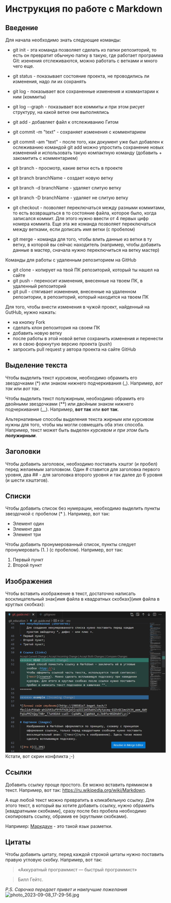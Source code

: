 # Инструкция по работе с Markdown

## Введение 

Для начала необходимо знать следующие команды:
* git init - эта команда позволяет сделать из папки репозиторий, то есть он превратит обычную папку в такую, где работает программа Git: изенения отслеживаются, можно работать с ветками и много чего еще.

* git status - показывает состояние проекта, не проводились ли изменения, надо ли их сохранять

* git log - показывает все сохраненные изменения и коммантарии к ним (коммиты)

* git log --graph - показывает все коммиты и при этом рисует структуру, на какой ветке они выполнялись

* git add - добавляет файл к отслеживанию Гитом

* git commit -m "text" - сохраняет изменения с комментарием

* git commit -am "text" - после того, как документ уже был добавлен к ослеживанию командой git add можно упростить сохранение новых изменений и использовать такую компактную команду (добавить + закомитить с комментарием)

* git branch - просмотр, какие ветки есть в проекте

* git branch branchName - создает новую ветку

* git branch -d branchName - удаляет слитую ветку

* git branch -D branchName - удаляет не слитую ветку

* git checkout - позволяет переключаться между разными коммитами, то есть возвращаться в то состояние файла, которое было, когда записался коммит. Для этого нужно ввести от 4 первых цифр номера коммита. Еще эта же команда позволяет переключаться между ветками, если дописать имя ветки (с пробелом)

* git merge - команда для того, чтобы влить данные из ветки в ту ветку, в которой вы сейчас находитель (например, чтобы добавить данные в мастер, сначала нужно переключиться на ветку мастер)

Команды для работы с удаленным репозиторием на GitHub
* git clone - копирует на твой ПК репозиторий, который ты нашел на сайте
* git push - переносит изменения, внесенные на твоем ПК, в удаленный репозиторий
* git pull - стягивает изменения, внесенные на удаленном репозитории, в репозиторий, который находится на твоем ПК

Для того, чтобы внести изменения в чужой проект, найденный на GutHub, нужно нажать:
* на кнопку Fork
* сделать клон репозитория на своем ПК
* добавить новую ветку
* после работы в этой новой ветке сохранить изменения и перенести их в свою форкнутую версию проекта (push)
* запросить pull request у автора проекта на сайте GitHub


## Выделение текста 

Чтобы выделить текст курсивом, необходимо обрамить его звездочками (*) или знаком нижнего подчеркивания (_). Например, *вот так* или _вот так_.

Чтобы выделить текст полужирным, необходимо обрамить его двойными звездочками (**) или двойным знаком нижнего подчеркивания (__). Например, **вот так** или __вот так__.

Альтернативные способы выделения текста жирным или курсивом нужны для того, чтобы мы могли совмещать оба этих способа. Например, текст может быть выделен *курсивом и при этом быть __полужирным__*.

## Заголовки

Чтобы добавить заголовок, необходимо поставить хэштэг (и пробел) перед желаемым заголовком. Один # ставится для заголовка первого уровня, два ## - для заголовка второго уровня и так далее до 6 уровня (и шести хэштэгов).

## Списки

Чтобы добавить список без нумерации, необходимо выделить пункты звездочкой с пробелом (* ). Например, вот так:
* Элемент один
* Элемент два
* Элемент три

Чтобы добавить пронумерованный список, пункты следует пронумеровать (1. ) (с пробелом). Например, вот так:
1. Первый пункт
2. Второй пункт

## Изображения
Чтобы вставить изображение в текст, достаточно написать восклицательный знак[имя файла в квадратных скобках](имя файла в круглых скобках):

![Conflict.jpg](Conflict.jpg)
Кстати, вот скрин конфликта ;-)

## Ссылки

Добавить ссылку проще простого. Ее можно вставить прямиком в текст. Например, вот так: https://ru.wikipedia.org/wiki/Markdown. 

А еще любой текст можно превратить в кликабельную ссылку. Для этого текст, в который вы хотите добавить ссылку, нужно обрамить [квадратными скобками], сразу после без пробела необходимо скопировать ссылку, обрамив ее (круглыми скобками). 

Например:
[Маркдаун](https://ru.wikipedia.org/wiki/Markdown) - это такой язык разметки.

## Цитаты

Чтобы добавить цитату, перед каждой строкой цитаты нужно поставить правую угловую скобку. Например, вот так:

>«Аккуратный программист — быстрый программист»

>Билл Гейтс.

*P.S. Сарочка передает привет и наилучшие пожелания*
![photo_2023-09-08_17-29-56.jpg](photo_2023-09-08_17-29-56.jpg)